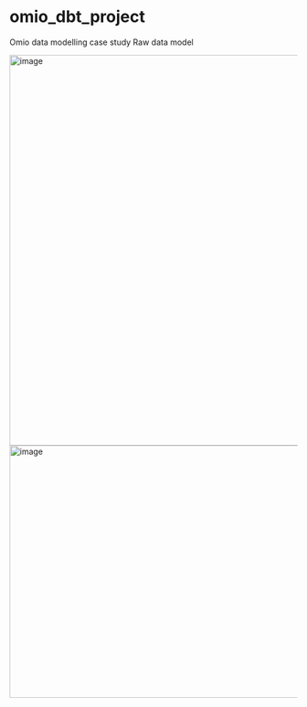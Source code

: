 # omio_dbt_project
Omio data modelling case study
Raw data model

<img width="557" height="684" alt="image" src="https://github.com/user-attachments/assets/b9c0043a-f095-40a0-966c-3b4794a196af" />

<img width="728" height="442" alt="image" src="https://github.com/user-attachments/assets/fdab8cc3-84ad-4920-95ba-abc98601c18c" />


